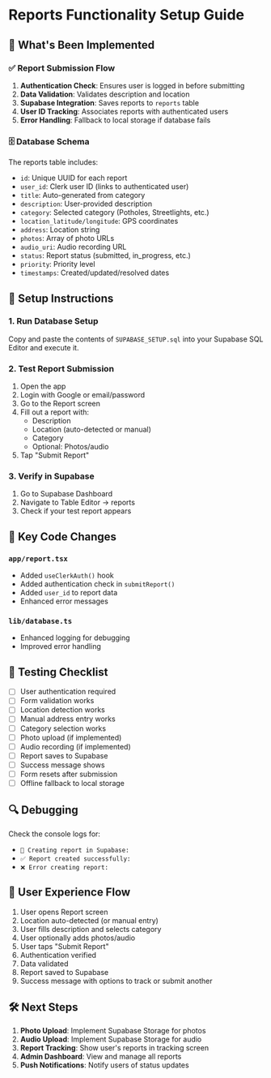 # Reports Functionality Setup Guide

## 🎯 What's Been Implemented

### ✅ Report Submission Flow

1. **Authentication Check**: Ensures user is logged in before submitting
2. **Data Validation**: Validates description and location
3. **Supabase Integration**: Saves reports to `reports` table
4. **User ID Tracking**: Associates reports with authenticated users
5. **Error Handling**: Fallback to local storage if database fails

### 🗄️ Database Schema

The reports table includes:

- `id`: Unique UUID for each report
- `user_id`: Clerk user ID (links to authenticated user)
- `title`: Auto-generated from category
- `description`: User-provided description
- `category`: Selected category (Potholes, Streetlights, etc.)
- `location_latitude/longitude`: GPS coordinates
- `address`: Location string
- `photos`: Array of photo URLs
- `audio_uri`: Audio recording URL
- `status`: Report status (submitted, in_progress, etc.)
- `priority`: Priority level
- `timestamps`: Created/updated/resolved dates

## 🚀 Setup Instructions

### 1. **Run Database Setup**

Copy and paste the contents of `SUPABASE_SETUP.sql` into your Supabase SQL Editor and execute it.

### 2. **Test Report Submission**

1. Open the app
2. Login with Google or email/password
3. Go to the Report screen
4. Fill out a report with:
   - Description
   - Location (auto-detected or manual)
   - Category
   - Optional: Photos/audio
5. Tap "Submit Report"

### 3. **Verify in Supabase**

1. Go to Supabase Dashboard
2. Navigate to Table Editor → reports
3. Check if your test report appears

## 🔧 Key Code Changes

### `app/report.tsx`

- Added `useClerkAuth()` hook
- Added authentication check in `submitReport()`
- Added `user_id` to report data
- Enhanced error messages

### `lib/database.ts`

- Enhanced logging for debugging
- Improved error handling

## 🧪 Testing Checklist

- [ ] User authentication required
- [ ] Form validation works
- [ ] Location detection works
- [ ] Manual address entry works
- [ ] Category selection works
- [ ] Photo upload (if implemented)
- [ ] Audio recording (if implemented)
- [ ] Report saves to Supabase
- [ ] Success message shows
- [ ] Form resets after submission
- [ ] Offline fallback to local storage

## 🔍 Debugging

Check the console logs for:

- `🚀 Creating report in Supabase:`
- `✅ Report created successfully:`
- `❌ Error creating report:`

## 📱 User Experience Flow

1. User opens Report screen
2. Location auto-detected (or manual entry)
3. User fills description and selects category
4. User optionally adds photos/audio
5. User taps "Submit Report"
6. Authentication verified
7. Data validated
8. Report saved to Supabase
9. Success message with options to track or submit another

## 🛠️ Next Steps

1. **Photo Upload**: Implement Supabase Storage for photos
2. **Audio Upload**: Implement Supabase Storage for audio
3. **Report Tracking**: Show user's reports in tracking screen
4. **Admin Dashboard**: View and manage all reports
5. **Push Notifications**: Notify users of status updates
